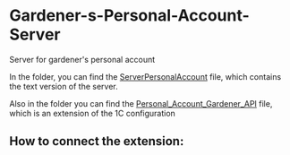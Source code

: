 # Gardener-s-Personal-Account-Server
Server for gardener's personal account

In the folder, you can find the [ServerPersonalAccount](ServerPersonalAccount.txt) file, which contains the text version of the server.

Also in the folder you can find the [Personal_Account_Gardener_API](Personal_Account_Gardener_API.cfe) file, which is an extension of the 1C configuration

## How to connect the extension:


